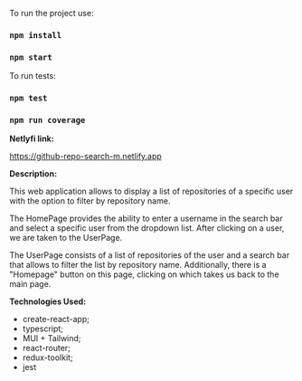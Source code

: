 To run the project use:
### `npm install`
### `npm start`

To run tests:
### `npm test`
### `npm run coverage`

**Netlyfi link:**

https://github-repo-search-m.netlify.app

**Description:**

This web application allows to display a list of repositories of a specific user with the option to filter by repository name.

The HomePage provides the ability to enter a username in the search bar and select a specific user from the dropdown list. After clicking on a user, we are taken to the UserPage.

The UserPage consists of a list of repositories of the user and a search bar that allows to filter the list by repository name. 
Additionally, there is a "Homepage" button on this page, clicking on which takes us back to the main page.

**Technologies Used:**

- create-react-app;
- typescript;
- MUI + Tailwind;
- react-router;
- redux-toolkit;
- jest
